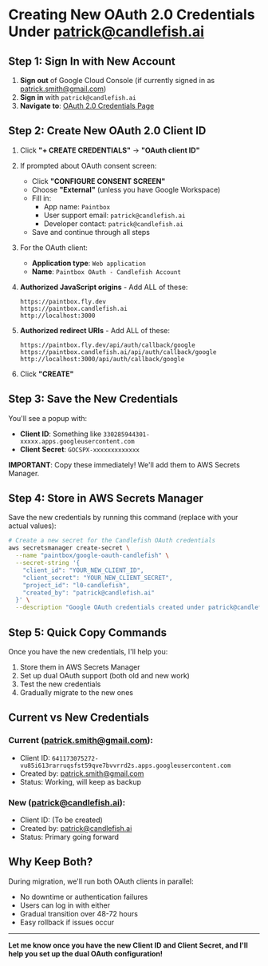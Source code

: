 # Creating New OAuth 2.0 Credentials Under patrick@candlefish.ai

## Step 1: Sign In with New Account

1. **Sign out** of Google Cloud Console (if currently signed in as patrick.smith@gmail.com)
2. **Sign in** with `patrick@candlefish.ai`
3. **Navigate to**: [OAuth 2.0 Credentials Page](https://console.cloud.google.com/apis/credentials?project=l0-candlefish)

## Step 2: Create New OAuth 2.0 Client ID

1. Click **"+ CREATE CREDENTIALS"** → **"OAuth client ID"**

2. If prompted about OAuth consent screen:
   - Click **"CONFIGURE CONSENT SCREEN"**
   - Choose **"External"** (unless you have Google Workspace)
   - Fill in:
     - App name: `Paintbox`
     - User support email: `patrick@candlefish.ai`
     - Developer contact: `patrick@candlefish.ai`
   - Save and continue through all steps

3. For the OAuth client:
   - **Application type**: `Web application`
   - **Name**: `Paintbox OAuth - Candlefish Account`
   
4. **Authorized JavaScript origins** - Add ALL of these:
   ```
   https://paintbox.fly.dev
   https://paintbox.candlefish.ai
   http://localhost:3000
   ```

5. **Authorized redirect URIs** - Add ALL of these:
   ```
   https://paintbox.fly.dev/api/auth/callback/google
   https://paintbox.candlefish.ai/api/auth/callback/google
   http://localhost:3000/api/auth/callback/google
   ```

6. Click **"CREATE"**

## Step 3: Save the New Credentials

You'll see a popup with:
- **Client ID**: Something like `330285944301-xxxxx.apps.googleusercontent.com`
- **Client Secret**: `GOCSPX-xxxxxxxxxxxxx`

**IMPORTANT**: Copy these immediately! We'll add them to AWS Secrets Manager.

## Step 4: Store in AWS Secrets Manager

Save the new credentials by running this command (replace with your actual values):

```bash
# Create a new secret for the Candlefish OAuth credentials
aws secretsmanager create-secret \
  --name "paintbox/google-oauth-candlefish" \
  --secret-string '{
    "client_id": "YOUR_NEW_CLIENT_ID",
    "client_secret": "YOUR_NEW_CLIENT_SECRET",
    "project_id": "l0-candlefish",
    "created_by": "patrick@candlefish.ai"
  }' \
  --description "Google OAuth credentials created under patrick@candlefish.ai"
```

## Step 5: Quick Copy Commands

Once you have the new credentials, I'll help you:
1. Store them in AWS Secrets Manager
2. Set up dual OAuth support (both old and new work)
3. Test the new credentials
4. Gradually migrate to the new ones

## Current vs New Credentials

### Current (patrick.smith@gmail.com):
- Client ID: `641173075272-vu85i613rarruqsfst59qve7bvvrrd2s.apps.googleusercontent.com`
- Created by: patrick.smith@gmail.com
- Status: Working, will keep as backup

### New (patrick@candlefish.ai):
- Client ID: (To be created)
- Created by: patrick@candlefish.ai
- Status: Primary going forward

## Why Keep Both?

During migration, we'll run both OAuth clients in parallel:
- No downtime or authentication failures
- Users can log in with either
- Gradual transition over 48-72 hours
- Easy rollback if issues occur

---

**Let me know once you have the new Client ID and Client Secret, and I'll help you set up the dual OAuth configuration!**